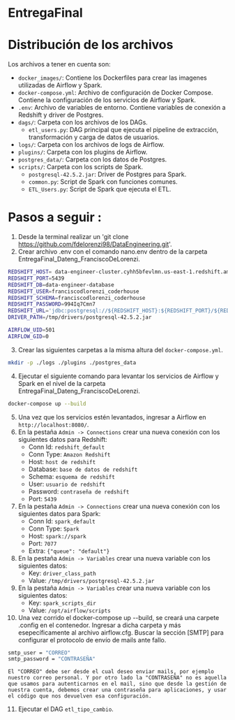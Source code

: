# EntregaFinal

# Distribución de los archivos
Los archivos a tener en cuenta son:
* `docker_images/`: Contiene los Dockerfiles para crear las imagenes utilizadas de Airflow y Spark.
* `docker-compose.yml`: Archivo de configuración de Docker Compose. Contiene la configuración de los servicios de Airflow y Spark.
* `.env`: Archivo de variables de entorno. Contiene variables de conexión a Redshift y driver de Postgres.
* `dags/`: Carpeta con los archivos de los DAGs.
    * `etl_users.py`: DAG principal que ejecuta el pipeline de extracción, transformación y carga de datos de usuarios.
* `logs/`: Carpeta con los archivos de logs de Airflow.
* `plugins/`: Carpeta con los plugins de Airflow.
* `postgres_data/`: Carpeta con los datos de Postgres.
* `scripts/`: Carpeta con los scripts de Spark.
    * `postgresql-42.5.2.jar`: Driver de Postgres para Spark.
    * `common.py`: Script de Spark con funciones comunes.
    * `ETL_Users.py`: Script de Spark que ejecuta el ETL.

# Pasos a seguir :

1. Desde la terminal realizar un 'git clone https://github.com/fdelorenzi98/DataEngineering.git'.
2. Crear archivo .env con el comando nano.env dentro de la carpeta EntregaFinal_Dateng_FranciscoDeLorenzi.
```bash
REDSHIFT_HOST= data-engineer-cluster.cyhh5bfevlmn.us-east-1.redshift.amazonaws.com
REDSHIFT_PORT=5439
REDSHIFT_DB=data-engineer-database
REDSHIFT_USER=franciscodlorenzi_coderhouse
REDSHIFT_SCHEMA=franciscodlorenzi_coderhouse
REDSHIFT_PASSWORD=994Iq7Cmn7
REDSHIFT_URL='jdbc:postgresql://${REDSHIFT_HOST}:${REDSHIFT_PORT}/${REDSHIFT_DB}?user=${REDSHIFT_USER}&password=${REDSH>DRIVER_PATH=/tmp/drivers/postgresql-42.5.2.jar'
DRIVER_PATH=/tmp/drivers/postgresql-42.5.2.jar

AIRFLOW_UID=501
AIRFLOW_GID=0
```
3. Crear las siguientes carpetas a la misma altura del `docker-compose.yml`.
```bash
mkdir -p ./logs ./plugins ./postgres_data
```
4. Ejecutar el siguiente comando para levantar los servicios de Airflow y Spark en el nivel de la carpeta EntregaFinal_Dateng_FranciscoDeLorenzi.
```bash
docker-compose up --build
```
5. Una vez que los servicios estén levantados, ingresar a Airflow en `http://localhost:8080/`.
6. En la pestaña `Admin -> Connections` crear una nueva conexión con los siguientes datos para Redshift:
    * Conn Id: `redshift_default`
    * Conn Type: `Amazon Redshift`
    * Host: `host de redshift`
    * Database: `base de datos de redshift`
    * Schema: `esquema de redshift`
    * User: `usuario de redshift`
    * Password: `contraseña de redshift`
    * Port: `5439`
7. En la pestaña `Admin -> Connections` crear una nueva conexión con los siguientes datos para Spark:
    * Conn Id: `spark_default`
    * Conn Type: `Spark`
    * Host: `spark://spark`
    * Port: `7077`
    * Extra: `{"queue": "default"}`
8. En la pestaña `Admin -> Variables` crear una nueva variable con los siguientes datos:
    * Key: `driver_class_path`
    * Value: `/tmp/drivers/postgresql-42.5.2.jar`
9. En la pestaña `Admin -> Variables` crear una nueva variable con los siguientes datos:
    * Key: `spark_scripts_dir`
    * Value: `/opt/airflow/scripts`
10. Una vez corrido el docker-compose up --build, se creará una carpete .config en el contenedor. Ingresar a dicha carpeta y más esepecíficamente al archivo airflow.cfg. Buscar la sección [SMTP] para configurar el protocolo de envío de mails ante fallo. 
```bash
smtp_user = "CORREO"
smtp_password = "CONTRASEÑA"

```
    El "CORREO" debe ser desde el cual deseo enviar mails, por ejemplo nuestro correo personal. Y por otro lado la "CONTRASEÑA" no es aquella que usamos para autenticarnos en el mail, sino que desde la gestión de nuestra cuenta, debemos crear una contraseña para aplicaciones, y usar el código que nos devuelven esa configuración.
11. Ejecutar el DAG `etl_tipo_cambio`.
